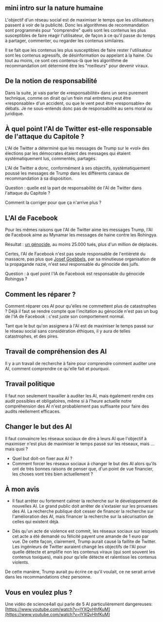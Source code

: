 
## mini intro sur la nature humaine

L'objectif d'un réseau social est de maximiser le temps que les utilisateurs passent à voir de la publicité. Donc les algorithmes de recommandation sont programmés pour "comprendre" quels sont les contenus les plus susceptibles de faire réagir l'utilisateur, de façon à ce qu'il passe du temps à partager, commenter, ou regarder les contenus similaires.

Il se fait que les contenus les plus susceptibles de faire rester l'utilisateur sont les contenus agressifs, de désinformation ou appelant à la haine. Ou tout au moins, ce sont ces contenus-là que les algorithme de recommandation ont déterminé être les "meilleurs" pour devenir viraux.

## De la notion de responsabilité

Dans la suite, je vais parler de «responsabilité» dans un sens purement technique, comme on dirait qu'un frein mal entretenu peut être «responsable» d'un accident, ou que le vent peut être «responsable» de débats. Je ne sous-entends donc pas de responsabilité au sens moral ou juridique.


## À quel point l'AI de Twitter est-elle responsable de l'attaque du Capitole ?

L'AI de Twitter a déterminé que les messages de Trump sur le «vol» des élections par les démocrates étaient des messages qui étaient systématiquement lus, commentés, partagés.

L'AI de Twitter a donc, conformément à ses objectifs, systématiquement poussé les messages de Trump dans les différents canaux de recommandation à sa disposition.

Question : quelle est la part de responsabilité de l'AI de Twitter dans l'attaque du Capitole ?

Comment la corriger pour que ça n'arrive plus ?


## L'AI de Facebook


Pour les mêmes raisons que l'AI de Twitter aime les messages Trump, l'AI de Facebook aime au Mynamar les messages de haine contre les Rohingya.

Résultat : [un génocide](https://fr.wikipedia.org/wiki/G%C3%A9nocide_des_Rohingya), au moins 25.000 tués, plus d'un million de déplacés.

Certes, l'AI de Facebook n'est pas seule responsable de l'entièreté du massacre, pas plus que [Josef Goebbels](https://fr.wikipedia.org/wiki/Joseph_Goebbels), par sa minutieuse organisation de la propagande nazie, n'est seul responsable du génocide des juifs.

Question : à quel point l'IA de Facebook est responsable du génocide Rohingya ?


## Comment les réparer ?

Comment réparer ces AI pour qu'elles ne commettent plus de catastrophes ? Déjà il faut se rendre compte que l'incitation au génocide n'est pas un bug de l'IA de Facebook : c'est juste son comportement normal.

Tant que le but qu'on assignera à l'AI est de maximiser le temps passé sur le réseau social sans considération éthiques, il y aura de telles catastrophes, et des pires.

## Travail de compréhension des AI

Il y a un travail de recherche à faire pour comprendre comment auditer une AI, comment comprendre ce qu'elle fait et pourquoi.

## Travail politique

Il faut non seulement travailler à auditer les AI, mais également rendre ces audit possibles et obligatoires, même si à l'heure actuelle notre compréhension des AI n'est probablement pas suffisante pour faire des audits réellement efficaces.

## Changer le but des AI

Il faut convaincre les réseaux sociaux de dire à leurs AI que l'objectif à maximiser n'est plus de maximiser le temps passé sur les réseaux, mais ... mais quoi ? 

- Quel but doit-on fixer aux AI ?
- Comment forcer les réseaux sociaux à changer le but des AI alors qu'ils ont de très bonnes raisons de penser que, d'un point de vue financier, les choses vont très bien actuellement ?


## À mon avis

- Il faut arrêter ou fortement calmer la recherche sur le développement de nouvelles AI. Le grand public doit arrêter de s'extasier sur les prouesses des AI. La recherche publique doit cesser de financer la recherche sur l'amélioration des AI, mais financer la recherche sur la sécurisation de celles qui existent déjà.

- Dès qu'un acte de violence est commit, les réseaux sociaux sur lesquels cet acte a été demandé ou félicité payent une amande de 1 euro par vue. De cette façon, clairement, Trump aurait causé la faillite de Twitter. Les ingénieurs de Twitter auraient changé les objectifs de l'AI pour quelle détecte et amplifie non les contenus viraux (qui sont souvent les contenus toxiques), mais pour qu'elle détecte et ralentisse les contenus violents.

De cette manière, Trump aurait pu écrire ce qu'il voulait, ce ne serait arrivé dans les recommandations chez personne.


## Vous en voulez plus ?

Une vidéo de science4all qui parle de 5 AI particulièrement dangereuses: [https://www.youtube.com/watch?v=lYXQvHhfKuM](https://www.youtube.com/watch?v=lYXQvHhfKuM)

